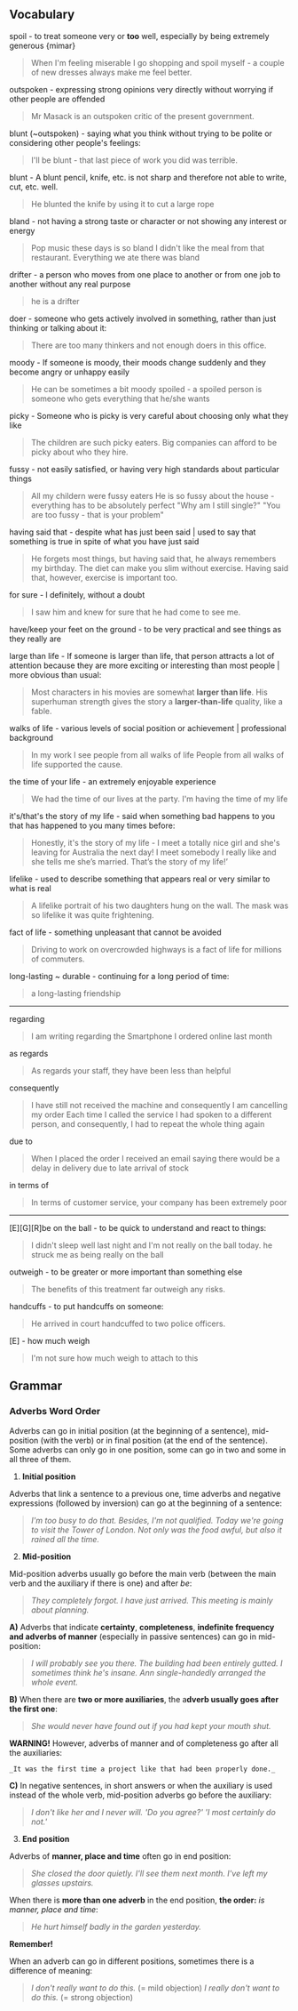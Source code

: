 
## Vocabulary

spoil - to treat someone very or **too** well, especially by being extremely generous {mimar}
> When I'm feeling miserable I go shopping and spoil myself - a couple of new dresses always make me feel better.

outspoken - expressing strong opinions very directly without worrying if other people are offended
> Mr Masack is an outspoken critic of the present government.

blunt (~outspoken) - saying what you think without trying to be polite or considering other people's feelings:
> I'll be blunt - that last piece of work you did was terrible.

blunt - A blunt pencil, knife, etc. is not sharp and therefore not able to write, cut, etc. well.
> He blunted the knife by using it to cut a large rope

bland - not having a strong taste or character or not showing any interest or energy
> Pop music these days is so bland
> I didn't like the meal from that restaurant. Everything we ate there was bland

drifter - a person who moves from one place to another or from one job to another without any real purpose
> he is a drifter

doer - someone who gets actively involved in something, rather than just thinking or talking about it:
> There are too many thinkers and not enough doers in this office. 

moody - If someone is moody, their moods change suddenly and they become angry or unhappy easily
> He can be sometimes a bit moody
spoiled - a spoiled person is someone who gets everything that he/she wants

picky - Someone who is picky is very careful about choosing only what they like
> The children are such picky eaters.
>Big companies can afford to be picky about who they hire.

fussy - not easily satisfied, or having very high standards about particular things
> All my childern were fussy eaters
> He is so fussy about the house - everything has to be absolutely perfect
> "Why am I still single?" "You are too fussy - that is your problem" 

having said that - despite what has just been said | used to say that something is true in spite of what you have just said
> He forgets most things, but having said that, he always remembers my birthday.
> The diet can make you slim without exercise. Having said that, however, exercise is important too.

for sure - l definitely, without a doubt
> I saw him and knew for sure that he had come to see me.

have/keep your feet on the ground - to be very practical and see things as they really are
>

large than life - If someone is larger than life, that person attracts a lot of attention because they are more exciting or interesting than most people | more obvious than usual:
> Most characters in his movies are somewhat **larger than life**.
> His superhuman strength gives the story a **larger-than-life** quality, like a fable.

walks of life - various levels of social position or achievement | professional background
> In my work I see people from all walks of life
> People  from  all  walks  of  life  supported  the  cause.

the time of your life - an extremely enjoyable experience
> We had the time of our lives at the party.
> I'm having the time of my life

it's/that's the story of my life - said when something bad happens to you that has happened to you many times before:
> Honestly, it's the story of my life - I meet a totally nice girl and she's leaving for Australia the next day!
> I meet somebody I really like and she tells me she’s married. That’s the story of my life!’

lifelike - used to describe something that appears real or very similar to what is real
> A lifelike portrait of his two daughters hung on the wall.
> The mask was so lifelike it was quite frightening.

fact of life - something unpleasant that cannot be avoided
> Driving to work on overcrowded highways is a fact of life for millions of commuters.

long-lasting ~ durable - continuing for a long period of time:
> a long-lasting friendship

---

regarding
> I am writing regarding the Smartphone I ordered online last month

as regards
> As regards your staff, they have been less than helpful

consequently
> I have still not received the machine and consequently I am cancelling my order
> Each time I called the service I had spoken to a different person, and consequently, I had to repeat the whole thing again

due to
> When I placed the order I received an email saying there would be a delay in delivery due to late arrival of stock

in terms of
> In terms of customer service, your company has been extremely poor


---

[E][G][R]be on the ball - to be quick to understand and react to things:
> I didn't sleep well last night and I'm not really on the ball today.
> he struck me as being really on the ball 

outweigh - to be greater or more important than something else
> The benefits of this treatment far outweigh any risks.

handcuffs - to put handcuffs on someone:
> He arrived in court handcuffed to two police officers.

[E] - how much weigh
>I'm not sure how much weigh to attach to this

## Grammar

### Adverbs Word Order
Adverbs can go in initial position (at the beginning of a sentence), mid-position (with the verb) or in final position (at the end of the sentence). Some adverbs can only go in one position, some can go in two and some in all three of them.

1. **Initial position**

Adverbs that link a sentence to a previous one, time adverbs and negative expressions (followed by inversion) can go at the beginning of a sentence:

>_I'm too busy to do that. Besides, I'm not qualified._
_Today we're going to visit the Tower of London._
_Not only was the food awful, but also it rained all the time._

2. **Mid-position**

Mid-position adverbs usually go before the main verb (between the main verb and the auxiliary if there is one) and after _be_:

>_They completely forgot._
_I have just arrived._
_This meeting is mainly about planning._

**A)** Adverbs that indicate **certainty**, **completeness**, **indefinite frequency and adverbs of manner** (especially in passive sentences) can go in mid-position:

>_I will probably see you there._
_The building had been entirely gutted._
_I sometimes think he's insane._
_Ann single-handedly arranged the whole event._

**B)** When there are **two or more auxiliaries**, the a**dverb usually goes after the first one**:

> _She would never have found out if you had kept your mouth shut._

**WARNING!** However, adverbs of manner and of completeness go after all the auxiliaries:

	_It was the first time a project like that had been properly done._

**C)** In negative sentences, in short answers or when the auxiliary is used instead of the whole verb, mid-position adverbs go before the auxiliary:

>_I don't like her and I never will._
_'Do you agree?' 'I most certainly do not.'_

3. **End position**

Adverbs of **manner, place and time** often go in end position:

>_She closed the door quietly._
_I'll see them next month._
_I've left my glasses upstairs._

When there is **more than one adverb** in the end position, **the order:** *is manner, place and time*:

>_He hurt himself badly in the garden yesterday._

**Remember!**

When an adverb can go in different positions, sometimes there is a difference of meaning:

>_I don't really want to do this._ (= mild objection)
_I really don't want to do this._ (= strong objection)


